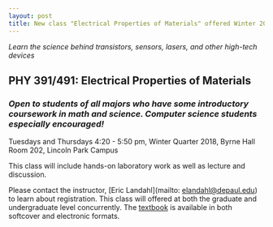 ```yaml
---
layout: post
title: New class "Electrical Properties of Materials" offered Winter 2018
---
```


*Learn the science behind transistors, sensors, lasers, and other high-tech devices*

## **PHY 391/491: Electrical Properties of Materials**

### *Open to students of all majors who have some introductory coursework in math and science.  Computer science students especially encouraged!*
 
Tuesdays and Thursdays 4:20 - 5:50 pm, Winter Quarter 2018, Byrne Hall Room 202, Lincoln Park Campus

This class will include hands-on laboratory work as well as lecture and discussion.  

Please contact the instructor, [Eric Landahl](mailto: elandahl@depaul.edu) to learn about registration.  This class will offered at both the graduate and undergraduate level concurrently.  The [textbook](https://www.amazon.com/Electrical-Properties-Materials-Laszlo-Solymar/dp/0198702787) is available in both softcover and electronic formats.
